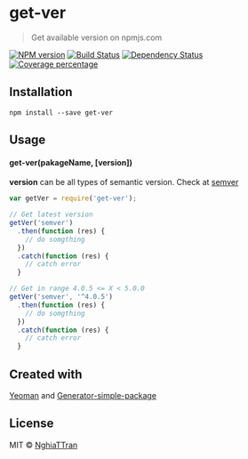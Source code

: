 # get-ver

> Get available version on npmjs.com

[![NPM version][npm-image]][npm-url] [![Build Status][travis-image]][travis-url] [![Dependency Status][daviddm-image]][daviddm-url] [![Coverage percentage][coveralls-image]][coveralls-url]

## Installation

```
npm install --save get-ver
```

## Usage

#### get-ver(**pakageName**, [**version**])

**version** can be all types of semantic version. Check at [semver](https://www.npmjs.com/package/semver)



```js
var getVer = require('get-ver');

// Get latest version
getVer('semver')
  .then(function (res) {
    // do somgthing
  })
  .catch(function (res) {
    // catch error
  }

// Get in range 4.0.5 <= X < 5.0.0
getVer('semver', '^4.0.5')
  .then(function (res) {
    // do somgthing
  })
  .catch(function (res) {
    // catch error
  }
```

## Created with
[Yeoman](https://npmjs.org/package/yo) and [Generator-simple-package](https://npmjs.org/package/generator-simple-package)

## License
MIT © [NghiaTTran](https://github.com/nghiattran)

[npm-image]: https://badge.fury.io/js/get-ver.svg
[npm-url]: https://npmjs.org/package/get-ver
[travis-image]: https://travis-ci.org/nghiattran/get-ver.svg?branch=master
[travis-url]: https://travis-ci.org/nghiattran/get-ver
[daviddm-image]: https://david-dm.org/nghiattran/get-ver.svg?theme=shields.io
[daviddm-url]: https://david-dm.org/nghiattran/get-ver
[coveralls-image]: https://coveralls.io/repos/nghiattran/get-ver/badge.svg
[coveralls-url]: https://coveralls.io/github/nghiattran/get-ver
